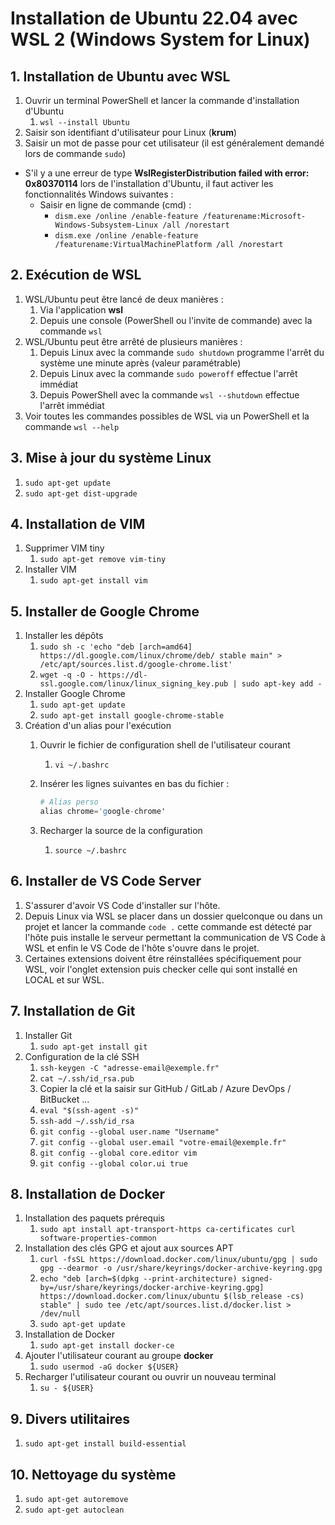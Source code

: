# Installation de Ubuntu 22.04 avec WSL 2 (Windows System for Linux)

## 1. Installation de Ubuntu avec WSL

1. Ouvrir un terminal PowerShell et lancer la commande d'installation d'Ubuntu
   1. `wsl --install Ubuntu`
2. Saisir son identifiant d'utilisateur pour Linux (**krum**)
3. Saisir un mot de passe pour cet utilisateur (il est généralement demandé lors de commande `sudo`)

- S'il y a une erreur de type **WslRegisterDistribution failed with error: 0x80370114** lors de l'installation d'Ubuntu, il faut activer les fonctionnalités Windows suivantes :
  - Saisir en ligne de commande (cmd) :
    - `dism.exe /online /enable-feature /featurename:Microsoft-Windows-Subsystem-Linux /all /norestart`
    - `dism.exe /online /enable-feature /featurename:VirtualMachinePlatform /all /norestart`

## 2. Exécution de WSL

1. WSL/Ubuntu peut être lancé de deux manières :
   1. Via l'application **wsl**
   2. Depuis une console (PowerShell ou l'invite de commande) avec la commande `wsl`
2. WSL/Ubuntu peut être arrêté de plusieurs manières :
   1. Depuis Linux avec la commande `sudo shutdown` programme l'arrêt du système une minute après (valeur paramétrable)
   2. Depuis Linux avec la commande `sudo poweroff` effectue l'arrêt immédiat
   3. Depuis PowerShell avec la commande `wsl --shutdown` effectue l'arrêt immédiat
3. Voir toutes les commandes possibles de WSL via un PowerShell et la commande `wsl --help`

## 3. Mise à jour du système Linux

1. `sudo apt-get update`
2. `sudo apt-get dist-upgrade`

## 4. Installation de VIM

1. Supprimer VIM tiny
   1. `sudo apt-get remove vim-tiny`
2. Installer VIM
   1. `sudo apt-get install vim`

## 5. Installer de Google Chrome

1. Installer les dépôts
   1. `sudo sh -c 'echo "deb [arch=amd64] https://dl.google.com/linux/chrome/deb/ stable main" > /etc/apt/sources.list.d/google-chrome.list'`
   2. `wget -q -O - https://dl-ssl.google.com/linux/linux_signing_key.pub | sudo apt-key add -`
2. Installer Google Chrome
   1. `sudo apt-get update`
   2. `sudo apt-get install google-chrome-stable`
3. Création d'un alias pour l'exécution
   1. Ouvrir le fichier de configuration shell de l'utilisateur courant
      1. `vi ~/.bashrc`
   2. Insérer les lignes suivantes en bas du fichier :

      ```s
      # Alias perso
      alias chrome='google-chrome'
      ```

   3. Recharger la source de la configuration
      1. `source ~/.bashrc`

## 6. Installer de VS Code Server

1. S'assurer d'avoir VS Code d'installer sur l'hôte.
2. Depuis Linux via WSL se placer dans un dossier quelconque ou dans un projet et lancer la commande `code .` cette commande est détecté par l'hôte puis installe le serveur permettant la communication de VS Code à WSL et enfin le VS Code de l'hôte s'ouvre dans le projet.
3. Certaines extensions doivent être réinstallées spécifiquement pour WSL, voir l'onglet extension puis checker celle qui sont installé en LOCAL et sur WSL.

## 7. Installation de Git

1. Installer Git
   1. `sudo apt-get install git`
2. Configuration de la clé SSH
   1. `ssh-keygen -C "adresse-email@exemple.fr"`
   2. `cat ~/.ssh/id_rsa.pub`
   3. Copier la clé et la saisir sur GitHub / GitLab / Azure DevOps / BitBucket ...
   4. `eval "$(ssh-agent -s)"`
   5. `ssh-add ~/.ssh/id_rsa`
   6. `git config --global user.name "Username"`
   7. `git config --global user.email "votre-email@exemple.fr"`
   8. `git config --global core.editor vim`
   9. `git config --global color.ui true`

## 8. Installation de Docker

1. Installation des paquets prérequis
   1. `sudo apt install apt-transport-https ca-certificates curl software-properties-common`
2. Installation des clés GPG et ajout aux sources APT
   1. `curl -fsSL https://download.docker.com/linux/ubuntu/gpg | sudo gpg --dearmor -o /usr/share/keyrings/docker-archive-keyring.gpg`
   2. `echo "deb [arch=$(dpkg --print-architecture) signed-by=/usr/share/keyrings/docker-archive-keyring.gpg] https://download.docker.com/linux/ubuntu $(lsb_release -cs) stable" | sudo tee /etc/apt/sources.list.d/docker.list > /dev/null`
   3. `sudo apt-get update`
3. Installation de Docker
   1. `sudo apt-get install docker-ce`
4. Ajouter l'utilisateur courant au groupe **docker**
   1. `sudo usermod -aG docker ${USER}`
5. Recharger l'utilisateur courant ou ouvrir un nouveau terminal
   1. `su - ${USER}`

## 9. Divers utilitaires

1. `sudo apt-get install build-essential`

## 10. Nettoyage du système

1. `sudo apt-get autoremove`
2. `sudo apt-get autoclean`
